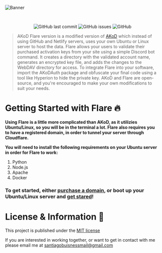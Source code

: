 ![Banner](https://cdn.discordapp.com/attachments/1092315227057561630/1230745160464338954/flare.png?ex=66346fc0&is=6621fac0&hm=b6dafeba296665988c5afaad3b1dd3d82abf143f1fdc76cd7299e259c94564cd&)
<div align="center">
    </a>
    <br />
    
   ![GitHub last commit](https://img.shields.io/github/last-commit/tagoworks/flare)
   ![GitHub issues](https://img.shields.io/github/issues-raw/tagoworks/flare)
   ![GitHub](https://img.shields.io/github/license/tagoworks/flare)
    
</div>

> AKoD Flare version is a modified version of [AKoD](https://github.com/tagoWorks/akod) which instead of using GitHub and Netlify servers, uses your own Ubuntu or Linux server to host the data. Flare allows your users to validate their purchased activation keys from your site using a simple Discord bot command. It creates a directory with the validated account name, generates an encrypted key file, and adds the changes to the WebDAV directory for access. To integrate Flare into your software, import the AKoDAuth package and obfuscate your final code using a tool like Hyperion to hide the private key. AKoD and Flare are open-source, and you're encouraged to make your own modifications to suit your needs.

# Getting Started with Flare 🔥

**Using Flare is a little more complicated than AKoD, as it utilizies Ubuntu/Linux, so you will be in the terminal a lot. Flare also requires you to have a registered domain, in order to tunnel your server through Cloudflare.**

**You will need to install the following requirements on your Ubuntu server in order for Flare to work:**
   1. Python
   2. Node.js
   2. Apache
   2. Docker

### To get started, either [purchase a domain](https://github.com/tagoWorks/flare/wiki/Getting-a-Domain), or boot up your Ubuntu/Linux server and [get stared](https://github.com/tagoWorks/flare/wiki/Installing-WebDAV)!

# License & Information 📃
This project is published under the [MIT license](./LICENSE)

If you are interested in working together, or want to get in contact with me please email me at santiagobuisnessmail@gmail.com
